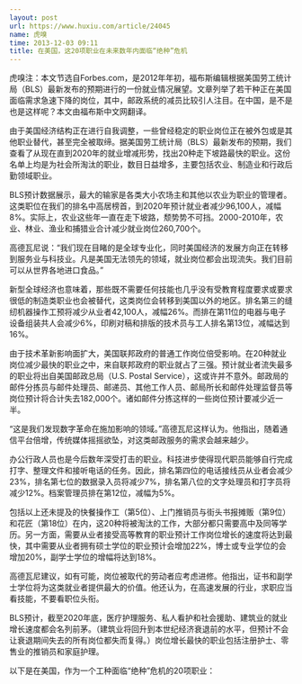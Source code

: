 ```yaml
---
layout: post
url: https://www.huxiu.com/article/24045
name: 虎嗅
time: 2013-12-03 09:11
title: 在美国，这20项职业在未来数年内面临“绝种”危机
---
```

虎嗅注：本文节选自Forbes.com，是2012年年初，福布斯编辑根据美国劳工统计局（BLS）最新发布的预期进行的一份就业情况展望。文章列举了若干种正在美国面临需求急速下降的岗位，其中，邮政系统的减员比较引人注目。在中国，是不是也是这样呢？本文由福布斯中文网翻译。

由于美国经济结构正在进行自我调整，一些曾经稳定的职业岗位正在被外包或是其他职业替代，甚至完全被取缔。据美国劳工统计局（BLS）最新发布的预期，我们查看了从现在直到2020年的就业增减形势，找出20种走下坡路最快的职业。这份名单上均是为社会所淘汰的职业，数目日益增多，主要包括农业、制造业和行政后勤领域职业。

BLS预计数据展示，最大的输家是各类大小农场主和其他以农业为职业的管理者。这类职位在我们的排名中高居榜首，到2020年预计就业者减少96,100人，减幅8%。实际上，农业这些年一直在走下坡路，颓势势不可挡。2000-2010年，农业、林业、渔业和捕猎业合计减少就业岗位260,700个。

高德瓦尼说：“我们现在目睹的是全球专业化，同时美国经济的发展方向正在转移到服务业与科技业。凡是美国无法领先的领域，就业岗位都会出现流失。我们目前可以从世界各地进口食品。”

新型全球经济也意味着，那些既不需要任何技能也几乎没有受教育程度要求或要求很低的制造类职业也会被替代，这类岗位会转移到美国以外的地区。排名第三的缝纫机器操作工预将减少从业者42,100人，减幅26%。而排在第11位的电器与电子设备组装共人会减少6%，印刷对稿和排版的技术员与工人排名第13位，减幅达到16%。

由于技术革新影响面扩大，美国联邦政府的普通工作岗位倍受影响。在20种就业岗位减少最快的职业之中，来自联邦政府的职业就占了三强。预计就业者流失最多的职业将出自美国邮政总局（U.S. Postal Service），这或许并不意外。邮政局的邮件分拣员与邮件处理员、邮递员、其他工作人员、邮局所长和邮件处理监督员等岗位预计将合计失去182,000个。诸如邮件分拣这样的一些岗位预计要减少近一半。

“这是我们发现数字革命在施加影响的领域。”高德瓦尼这样认为。他指出，随着通信平台倍增，传统媒体摇摇欲坠，对这类邮政服务的需求会越来越少。

办公行政人员也是今后数年深受打击的职业。科技进步使得现代职员能够自行完成打字、整理文件和接听电话的任务。因此，排名第四位的电话接线员从业者会减少23%，排名第七位的数据录入员将减少7%，排名第八位的文字处理员和打字员将减少12%。档案管理员排在第12位，减幅为5%。

包括以上还未提及的快餐操作工（第5位）、上门推销员与街头书报摊贩（第9位）和花匠（第18位）在内，这20种将被淘汰的工作，大部分都只需要高中及同等学历。另一方面，需要从业者接受高等教育的职业预计工作岗位增长的速度将达到最快，其中需要从业者拥有硕士学位的职业预计会增加22%，博士或专业学位的会增加20%，副学士学位的增幅将达到18%。

高德瓦尼建议，如有可能，岗位被取代的劳动者应考虑进修。他指出，证书和副学士学位将为这类就业者提供最大的价值。他还认为，在高速发展的行业，求职应当看技能，不要看职位头衔。

BLS预计，截至2020年底，医疗护理服务、私人看护和社会援助、建筑业的就业增长速度都会名列前茅。（建筑业将回升到本世纪经济衰退前的水平，但预计不会让衰退期间失去的所有岗位都失而复得。）岗位增长最快的职业包括注册护士、零售业的推销员和家庭护理。

以下是在美国，作为一个工种面临“绝种”危机的20项职业：

